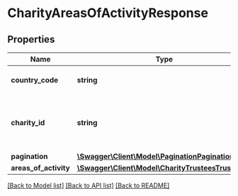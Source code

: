 # CharityAreasOfActivityResponse

## Properties
Name | Type | Description | Notes
------------ | ------------- | ------------- | -------------
**country_code** | **string** | [ISO 3166-1 alpha-2](https://en.wikipedia.org/wiki/ISO_3166-1_alpha-2) country code | 
**charity_id** | **string** | Charity registration and subsidiary numbers in format &#x60;charityId-subsidiaryNumber&#x60; | 
**pagination** | [**\Swagger\Client\Model\PaginationPagination**](PaginationPagination.md) |  | 
**areas_of_activity** | [**\Swagger\Client\Model\CharityTrusteesTrustees[]**](CharityTrusteesTrustees.md) |  | 

[[Back to Model list]](../README.md#documentation-for-models) [[Back to API list]](../README.md#documentation-for-api-endpoints) [[Back to README]](../README.md)


